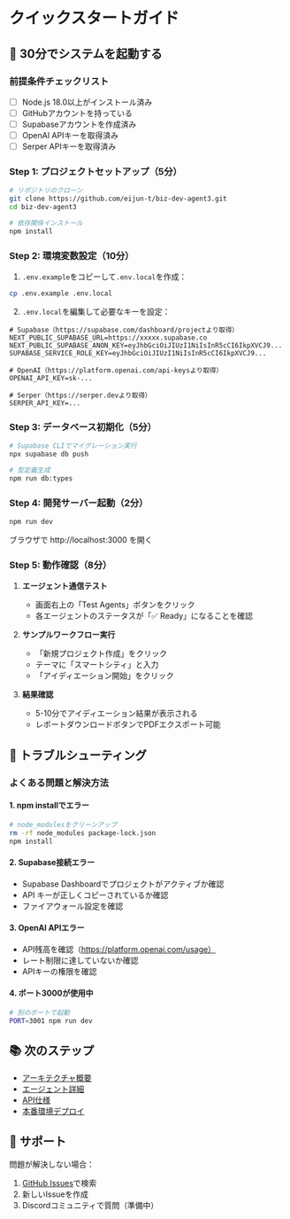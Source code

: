 # クイックスタートガイド

## 🚀 30分でシステムを起動する

### 前提条件チェックリスト

- [ ] Node.js 18.0以上がインストール済み
- [ ] GitHubアカウントを持っている
- [ ] Supabaseアカウントを作成済み
- [ ] OpenAI APIキーを取得済み
- [ ] Serper APIキーを取得済み

### Step 1: プロジェクトセットアップ（5分）

```bash
# リポジトリのクローン
git clone https://github.com/eijun-t/biz-dev-agent3.git
cd biz-dev-agent3

# 依存関係インストール
npm install
```

### Step 2: 環境変数設定（10分）

1. `.env.example`をコピーして`.env.local`を作成：
```bash
cp .env.example .env.local
```

2. `.env.local`を編集して必要なキーを設定：
```env
# Supabase（https://supabase.com/dashboard/projectより取得）
NEXT_PUBLIC_SUPABASE_URL=https://xxxxx.supabase.co
NEXT_PUBLIC_SUPABASE_ANON_KEY=eyJhbGciOiJIUzI1NiIsInR5cCI6IkpXVCJ9...
SUPABASE_SERVICE_ROLE_KEY=eyJhbGciOiJIUzI1NiIsInR5cCI6IkpXVCJ9...

# OpenAI（https://platform.openai.com/api-keysより取得）
OPENAI_API_KEY=sk-...

# Serper（https://serper.devより取得）
SERPER_API_KEY=...
```

### Step 3: データベース初期化（5分）

```bash
# Supabase CLIでマイグレーション実行
npx supabase db push

# 型定義生成
npm run db:types
```

### Step 4: 開発サーバー起動（2分）

```bash
npm run dev
```

ブラウザで http://localhost:3000 を開く

### Step 5: 動作確認（8分）

1. **エージェント通信テスト**
   - 画面右上の「Test Agents」ボタンをクリック
   - 各エージェントのステータスが「✅ Ready」になることを確認

2. **サンプルワークフロー実行**
   - 「新規プロジェクト作成」をクリック
   - テーマに「スマートシティ」と入力
   - 「アイディエーション開始」をクリック

3. **結果確認**
   - 5-10分でアイディエーション結果が表示される
   - レポートダウンロードボタンでPDFエクスポート可能

## 🔧 トラブルシューティング

### よくある問題と解決方法

#### 1. npm installでエラー
```bash
# node_modulesをクリーンアップ
rm -rf node_modules package-lock.json
npm install
```

#### 2. Supabase接続エラー
- Supabase Dashboardでプロジェクトがアクティブか確認
- API キーが正しくコピーされているか確認
- ファイアウォール設定を確認

#### 3. OpenAI APIエラー
- API残高を確認（https://platform.openai.com/usage）
- レート制限に達していないか確認
- APIキーの権限を確認

#### 4. ポート3000が使用中
```bash
# 別のポートで起動
PORT=3001 npm run dev
```

## 📚 次のステップ

- [アーキテクチャ概要](../architecture/overview.md)
- [エージェント詳細](../agents/index.md)
- [API仕様](../api/reference.md)
- [本番環境デプロイ](deployment.md)

## 💬 サポート

問題が解決しない場合：
1. [GitHub Issues](https://github.com/eijun-t/biz-dev-agent3/issues)で検索
2. 新しいIssueを作成
3. Discordコミュニティで質問（準備中）